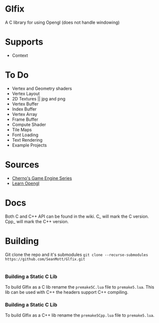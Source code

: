 # Glfix
A C library for using Opengl (does not handle windowing)

# Supports
- Context

# To Do
- Vertex and Geometry shaders
- Vertex Layout
- 2D Textures || jpg and png
- Vertex Buffer
- Index Buffer
- Vertex Array
- Frame Buffer
- Compute Shader
- Tile Maps
- Font Loading
- Text Rendering
- Example Projects

# Sources
- [Cherno's Game Engine Series](https://www.youtube.com/playlist?list=PLlrATfBNZ98dC-V-N3m0Go4deliWHPFwT)
- [Learn Opengl](https://learnopengl.com/)

# Docs
Both C and C++ API can be found in the wiki. C_ will mark the C version. Cpp_ will mark the C++ version.

# Building
Git clone the repo and it's submodules `git clone --recurse-submodules https://github.com/SeanMott/Glfix.git` <br>
<br>

### Building a Static C Lib
To build Glfix as a C lib rename the `premake5C.lua` file to `premake5.lua`. This lib can be used with C++ the headers support C++ compiling.

### Building a Static C Lib
To build Glfix as a C++ lib rename the `premake5Cpp.lua` file to `premake5.lua`.